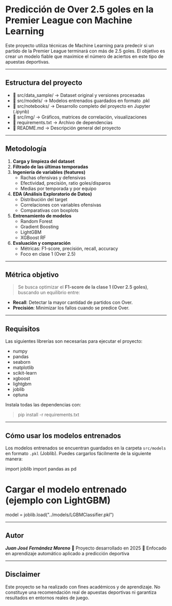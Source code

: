 # Predicción de Over 2.5 goles en la Premier League con Machine Learning

Este proyecto utiliza técnicas de Machine Learning para predecir si un partido de la Premier League terminará con más de 2.5 goles. El objetivo es crear un modelo fiable que maximice el número de aciertos en este tipo de apuestas deportivas.

---

## Estructura del proyecto

- 📁 src/data_sample/ → Dataset original y versiones procesadas 
- 📁 src/models/ → Modelos entrenados guardados en formato .pkl 
- 📁 src/notebooks/ → Desarrollo completo del proyecto en Jupyter (.ipynb) 
- 📁 src/img/ → Gráficos, matrices de correlación, visualizaciones 
- 📄 requirements.txt → Archivo de dependencias 
- 📄 README.md → Descripción general del proyecto


---

## Metodología

1. **Carga y limpieza del dataset**
2. **Filtrado de las últimas temporadas**
3. **Ingeniería de variables (features)**
   - Rachas ofensivas y defensivas
   - Efectividad, precisión, ratio goles/disparos
   - Medias por temporada y por equipo
4. **EDA (Análisis Exploratorio de Datos)**
   - Distribución del target
   - Correlaciones con variables ofensivas
   - Comparativas con boxplots
5. **Entrenamiento de modelos**
   - Random Forest
   - Gradient Boosting
   - LightGBM
   - XGBoost RF
6. **Evaluación y comparación**
   - Métricas: F1-score, precisión, recall, accuracy
   - Foco en clase 1 (Over 2.5)

---

## Métrica objetivo

> Se busca optimizar el **F1-score de la clase 1 (Over 2.5 goles)**, buscando un equilibrio entre:
- **Recall**: Detectar la mayor cantidad de partidos con Over.
- **Precisión**: Minimizar los fallos cuando se predice Over.

---

## Requisitos

Las siguientes librerías son necesarias para ejecutar el proyecto:  
- numpy 
- pandas 
- seaborn 
- matplotlib 
- scikit-learn 
- xgboost 
- lightgbm 
- joblib 
- optuna


Instala todas las dependencias con:

> pip install -r requirements.txt


---

## Cómo usar los modelos entrenados

Los modelos entrenados se encuentran guardados en la carpeta `src/models` en formato `.pkl` (Joblib). Puedes cargarlos fácilmente de la siguiente manera:

import joblib
import pandas as pd
# Cargar el modelo entrenado (ejemplo con LightGBM)
model = joblib.load("../models/LGBMClassifier.pkl")


--- 

## Autor  
***Juan José Fernández Moreno***
📅 Proyecto desarrollado en 2025
🔬 Enfocado en aprendizaje automático aplicado a predicción deportiva


---

## Disclaimer 
Este proyecto se ha realizado con fines académicos y de aprendizaje. No constituye una recomendación real de apuestas deportivas ni garantiza resultados en entornos reales de juego.
